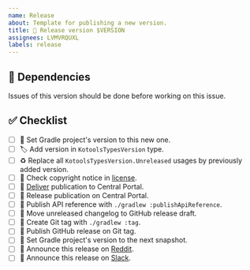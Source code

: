 ```yaml
---
name: Release
about: Template for publishing a new version.
title: 🔖 Release version $VERSION
assignees: LVMVRQUXL
labels: release
---
```


## 🔗 Dependencies

Issues of this version should be done before working on this issue.

## ✅ Checklist

- [ ] 🔖 Set Gradle project's version to this new one.
- [ ] 🏷️ Add version in `KotoolsTypesVersion` type.
- [ ] ♻️ Replace all `KotoolsTypesVersion.Unreleased` usages by previously added version.
- [ ] 📄 Check copyright notice in [license].
- [ ] 🚀 [Deliver][delivery workflow] publication to Central Portal.
- [ ] 🚀 Release publication on Central Portal.
- [ ] 🚀 Publish API reference with `./gradlew :publishApiReference`.
- [ ] 📝 Move unreleased changelog to GitHub release draft.
- [ ] 🔖 Create Git tag with `./gradlew :tag`.
- [ ] 🔖 Publish GitHub release on Git tag.
- [ ] 🔖 Set Gradle project's version to the next snapshot.
- [ ] 📝 Announce this release on [Reddit].
- [ ] 📝 Announce this release on [Slack].

[delivery workflow]: https://github.com/kotools/types/actions/workflows/delivery.yml
[license]: https://github.com/kotools/types/blob/main/LICENSE.txt
[reddit]: https://www.reddit.com/r/Kotlin
[slack]: https://kotlinlang.slack.com/archives/C05H0L1LD25
[twitter]: https://twitter.com/kotools_org
